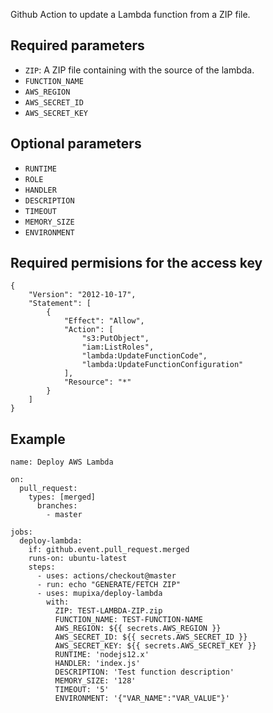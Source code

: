 Github Action to update a Lambda function from a ZIP file.

## Required parameters

- `ZIP`: A ZIP file containing with the source of the lambda.
- `FUNCTION_NAME`
- `AWS_REGION`
- `AWS_SECRET_ID`
- `AWS_SECRET_KEY`

## Optional parameters

- `RUNTIME`
- `ROLE`
- `HANDLER`
- `DESCRIPTION`
- `TIMEOUT`
- `MEMORY_SIZE`
- `ENVIRONMENT`

## Required permisions for the access key

```
{
    "Version": "2012-10-17",
    "Statement": [
        {
            "Effect": "Allow",
            "Action": [
                "s3:PutObject",
                "iam:ListRoles",
                "lambda:UpdateFunctionCode",
                "lambda:UpdateFunctionConfiguration"
            ],
            "Resource": "*"
        }
    ]
}
```

## Example

```
name: Deploy AWS Lambda

on:
  pull_request:
    types: [merged]
      branches:
        - master

jobs:
  deploy-lambda:
    if: github.event.pull_request.merged
    runs-on: ubuntu-latest
    steps:
      - uses: actions/checkout@master
      - run: echo "GENERATE/FETCH ZIP"
      - uses: mupixa/deploy-lambda
        with:
          ZIP: TEST-LAMBDA-ZIP.zip
          FUNCTION_NAME: TEST-FUNCTION-NAME
          AWS_REGION: ${{ secrets.AWS_REGION }}
          AWS_SECRET_ID: ${{ secrets.AWS_SECRET_ID }}
          AWS_SECRET_KEY: ${{ secrets.AWS_SECRET_KEY }}
          RUNTIME: 'nodejs12.x'
          HANDLER: 'index.js'
          DESCRIPTION: 'Test function description'
          MEMORY_SIZE: '128'
          TIMEOUT: '5'
          ENVIRONMENT: '{"VAR_NAME":"VAR_VALUE"}'
```

